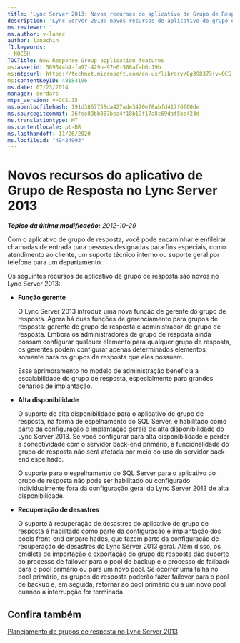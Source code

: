```yaml
---
title: 'Lync Server 2013: Novos recursos do aplicativo de Grupo de Resposta'
description: 'Lync Server 2013: novos recursos de aplicativo do grupo de resposta.'
ms.reviewer: ''
ms.author: v-lanac
author: lanachin
f1.keywords:
- NOCSH
TOCTitle: New Response Group application features
ms:assetid: 569544b4-fa97-429b-97e6-568afab6c19b
ms:mtpsurl: https://technet.microsoft.com/en-us/library/Gg398373(v=OCS.15)
ms:contentKeyID: 48184196
ms.date: 07/23/2014
manager: serdars
mtps_version: v=OCS.15
ms.openlocfilehash: 191d3867758da427ade3470e78abfd417f6f00de
ms.sourcegitcommit: 36fee89bb887bea4f18b19f17a8c69daf5bc423d
ms.translationtype: MT
ms.contentlocale: pt-BR
ms.lasthandoff: 11/26/2020
ms.locfileid: "49424993"
---
```

# <a name="new-response-group-application-features-in-lync-server-2013"></a>Novos recursos do aplicativo de Grupo de Resposta no Lync Server 2013

<div data-xmlns="http://www.w3.org/1999/xhtml">

<div class="topic" data-xmlns="http://www.w3.org/1999/xhtml" data-msxsl="urn:schemas-microsoft-com:xslt" data-cs="https://msdn.microsoft.com/">

<div data-asp="https://msdn2.microsoft.com/asp">



</div>

<div id="mainSection">

<div id="mainBody">

<span> </span>

_**Tópico da última modificação:** 2012-10-29_

Com o aplicativo de grupo de resposta, você pode encaminhar e enfileirar chamadas de entrada para pessoas designadas para fins especiais, como atendimento ao cliente, um suporte técnico interno ou suporte geral por telefone para um departamento.

Os seguintes recursos de aplicativo de grupo de resposta são novos no Lync Server 2013:

  - **Função gerente**
    
    O Lync Server 2013 introduz uma nova função de gerente do grupo de resposta. Agora há duas funções de gerenciamento para grupos de resposta: gerente de grupo de resposta e administrador de grupo de resposta. Embora os administradores de grupo de resposta ainda possam configurar qualquer elemento para qualquer grupo de resposta, os gerentes podem configurar apenas determinados elementos, somente para os grupos de resposta que eles possuem.
    
    Esse aprimoramento no modelo de administração beneficia a escalabilidade do grupo de resposta, especialmente para grandes cenários de implantação.

  - **Alta disponibilidade**
    
    O suporte de alta disponibilidade para o aplicativo de grupo de resposta, na forma de espelhamento do SQL Server, é habilitado como parte da configuração e implantação gerais de alta disponibilidade do Lync Server 2013. Se você configurar para alta disponibilidade e perder a conectividade com o servidor back-end primário, a funcionalidade do grupo de resposta não será afetada por meio do uso do servidor back-end espelhado.
    
    O suporte para o espelhamento do SQL Server para o aplicativo do grupo de resposta não pode ser habilitado ou configurado individualmente fora da configuração geral do Lync Server 2013 de alta disponibilidade.

  - **Recuperação de desastres**
    
    O suporte à recuperação de desastres do aplicativo de grupo de resposta é habilitado como parte da configuração e implantação dos pools front-end emparelhados, que fazem parte da configuração de recuperação de desastres do Lync Server 2013 geral. Além disso, os cmdlets de importação e exportação do grupo de resposta dão suporte ao processo de failover para o pool de backup e o processo de failback para o pool primário ou para um novo pool. Se ocorrer uma falha no pool primário, os grupos de resposta poderão fazer failover para o pool de backup e, em seguida, retornar ao pool primário ou a um novo pool quando a interrupção for terminada.

<div id="sectionSection0" class="section">

</div>

<div>

## <a name="see-also"></a>Confira também


[Planejamento de grupos de resposta no Lync Server 2013](lync-server-2013-planning-for-response-groups.md)  
  

</div>

</div>

<span> </span>

</div>

</div>

</div>

